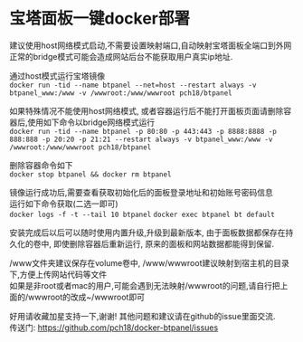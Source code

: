 # 宝塔面板一键docker部署
建议使用host网络模式启动,不需要设置映射端口,自动映射宝塔面板全端口到外网  
正常的bridge模式可能会造成网站后台不能获取用户真实ip地址.

通过host模式运行宝塔镜像  
`docker run -tid --name btpanel --net=host --restart always -v btpanel_www:/www -v /wwwroot:/www/wwwroot pch18/btpanel`

如果特殊情况不能使用host网络模式, 或者容器运行后不能打开面板页面请删除容器后,使用如下命令以bridge网络模式运行  
`docker run -tid --name btpanel -p 80:80 -p 443:443 -p 8888:8888 -p 888:888 -p 20:20 -p 21:21 --restart always -v btpanel_www:/www -v /wwwroot:/www/wwwroot pch18/btpanel`

删除容器命令如下  
`docker stop btpanel && docker rm btpanel`

镜像运行成功后,需要查看获取初始化后的面板登录地址和初始账号密码信息  
运行如下命令获取(二选一即可)  
`docker logs -f -t --tail 10 btpanel`
`docker exec btpanel bt default`

安装完成后以后可以随时使用内置升级,升级到最新版本, 由于面板数据都保存在持久化的卷中, 即使删除容器后重新运行, 原来的面板和网站数据都能得到保留.  

/www文件夹建议保存在volume卷中, /www/wwwroot建议映射到宿主机的目录下,方便上传网站代码等文件  
如果是非root或者mac的用户,可能会遇到无法映射/wwwroot的问题,请自行把上面的/wwwroot的改成~/wwwroot即可

好用请收藏加星支持一下,谢谢! 其他问题和建议请在github的issue里面交流.  
传送门: https://github.com/pch18/docker-btpanel/issues
